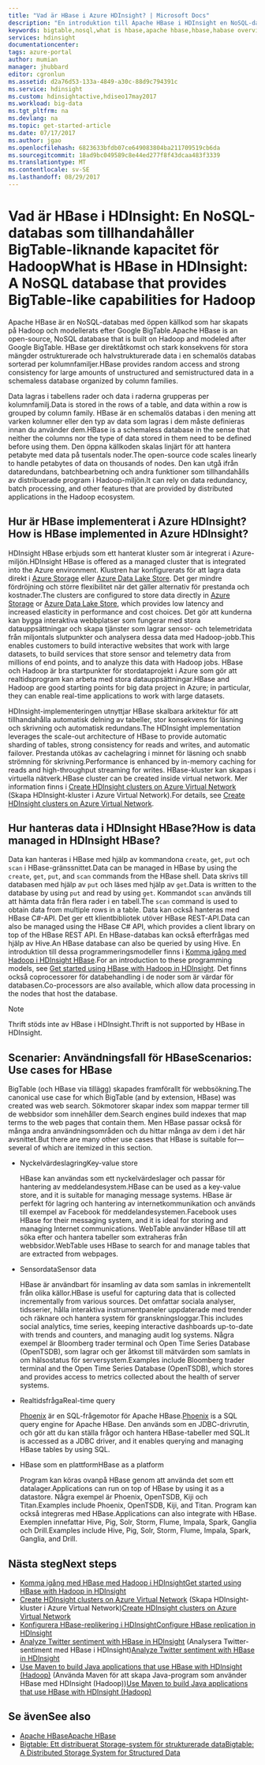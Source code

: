 ```yaml
---
title: "Vad är HBase i Azure HDInsight? | Microsoft Docs"
description: "En introduktion till Apache HBase i HDInsight en NoSQL-databas som bygger på Hadoop. Läs mer om användningsfall och jämför HBase med andra Hadoop-kluster."
keywords: bigtable,nosql,what is hbase,apache hbase,hbase,habase overview,
services: hdinsight
documentationcenter: 
tags: azure-portal
author: mumian
manager: jhubbard
editor: cgronlun
ms.assetid: d2a76d53-133a-4849-a30c-88d9c794391c
ms.service: hdinsight
ms.custom: hdinsightactive,hdiseo17may2017
ms.workload: big-data
ms.tgt_pltfrm: na
ms.devlang: na
ms.topic: get-started-article
ms.date: 07/17/2017
ms.author: jgao
ms.openlocfilehash: 6823633bfdb07ce649083804ba211709519cb6da
ms.sourcegitcommit: 18ad9bc049589c8e44ed277f8f43dcaa483f3339
ms.translationtype: MT
ms.contentlocale: sv-SE
ms.lasthandoff: 08/29/2017
---
```

# <a name="what-is-hbase-in-hdinsight-a-nosql-database-that-provides-bigtable-like-capabilities-for-hadoop"></a><span data-ttu-id="dd35a-106">Vad är HBase i HDInsight: En NoSQL-databas som tillhandahåller BigTable-liknande kapacitet för Hadoop</span><span class="sxs-lookup"><span data-stu-id="dd35a-106">What is HBase in HDInsight: A NoSQL database that provides BigTable-like capabilities for Hadoop</span></span>
<span data-ttu-id="dd35a-107">Apache HBase är en NoSQL-databas med öppen källkod som har skapats på Hadoop och modellerats efter Google BigTable.</span><span class="sxs-lookup"><span data-stu-id="dd35a-107">Apache HBase is an open-source, NoSQL database that is built on Hadoop and modeled after Google BigTable.</span></span> <span data-ttu-id="dd35a-108">HBase ger direktåtkomst och stark konsekvens för stora mängder ostrukturerade och halvstrukturerade data i en schemalös databas sorterad per kolumnfamiljer.</span><span class="sxs-lookup"><span data-stu-id="dd35a-108">HBase provides random access and strong consistency for large amounts of unstructured and semistructured data in a schemaless database organized by column families.</span></span>

<span data-ttu-id="dd35a-109">Data lagras i tabellens rader och data i raderna grupperas per kolumnfamilj.</span><span class="sxs-lookup"><span data-stu-id="dd35a-109">Data is stored in the rows of a table, and data within a row is grouped by column family.</span></span> <span data-ttu-id="dd35a-110">HBase är en schemalös databas i den mening att varken kolumner eller den typ av data som lagras i dem måste definieras innan du använder dem.</span><span class="sxs-lookup"><span data-stu-id="dd35a-110">HBase is a schemaless database in the sense that neither the columns nor the type of data stored in them need to be defined before using them.</span></span> <span data-ttu-id="dd35a-111">Den öppna källkoden skalas linjärt för att hantera petabyte med data på tusentals noder.</span><span class="sxs-lookup"><span data-stu-id="dd35a-111">The open-source code scales linearly to handle petabytes of data on thousands of nodes.</span></span> <span data-ttu-id="dd35a-112">Den kan utgå ifrån dataredundans, batchbearbetning och andra funktioner som tillhandahålls av distribuerade program i Hadoop-miljön.</span><span class="sxs-lookup"><span data-stu-id="dd35a-112">It can rely on data redundancy, batch processing, and other features that are provided by distributed applications in the Hadoop ecosystem.</span></span>

## <a name="how-is-hbase-implemented-in-azure-hdinsight"></a><span data-ttu-id="dd35a-113">Hur är HBase implementerat i Azure HDInsight?</span><span class="sxs-lookup"><span data-stu-id="dd35a-113">How is HBase implemented in Azure HDInsight?</span></span>
<span data-ttu-id="dd35a-114">HDInsight HBase erbjuds som ett hanterat kluster som är integrerat i Azure-miljön.</span><span class="sxs-lookup"><span data-stu-id="dd35a-114">HDInsight HBase is offered as a managed cluster that is integrated into the Azure environment.</span></span> <span data-ttu-id="dd35a-115">Klustren har konfigurerats för att lagra data direkt i [Azure Storage](./hdinsight-hadoop-use-blob-storage.md) eller [Azure Data Lake Store](./hdinsight-hadoop-use-data-lake-store.md). Det ger mindre fördröjning och större flexibilitet när det gäller alternativ för prestanda och kostnader.</span><span class="sxs-lookup"><span data-stu-id="dd35a-115">The clusters are configured to store data directly in [Azure Storage](./hdinsight-hadoop-use-blob-storage.md) or [Azure Data Lake Store](./hdinsight-hadoop-use-data-lake-store.md), which provides low latency and increased elasticity in performance and cost choices.</span></span> <span data-ttu-id="dd35a-116">Det gör att kunderna kan bygga interaktiva webbplatser som fungerar med stora datauppsättningar och skapa tjänster som lagrar sensor- och telemetridata från miljontals slutpunkter och analysera dessa data med Hadoop-jobb.</span><span class="sxs-lookup"><span data-stu-id="dd35a-116">This enables customers to build interactive websites that work with large datasets, to build services that store sensor and telemetry data from millions of end points, and to analyze this data with Hadoop jobs.</span></span> <span data-ttu-id="dd35a-117">HBase och Hadoop är bra startpunkter för stordataprojekt i Azure som gör att realtidsprogram kan arbeta med stora datauppsättningar.</span><span class="sxs-lookup"><span data-stu-id="dd35a-117">HBase and Hadoop are good starting points for big data project in Azure; in particular, they can enable real-time applications to work with large datasets.</span></span>

<span data-ttu-id="dd35a-118">HDInsight-implementeringen utnyttjar HBase skalbara arkitektur för att tillhandahålla automatisk delning av tabeller, stor konsekvens för läsning och skrivning och automatisk redundans.</span><span class="sxs-lookup"><span data-stu-id="dd35a-118">The HDInsight implementation leverages the scale-out architecture of HBase to provide automatic sharding of tables, strong consistency for reads and writes, and automatic failover.</span></span> <span data-ttu-id="dd35a-119">Prestanda utökas av cachelagring i minnet för läsning och snabb strömning för skrivning.</span><span class="sxs-lookup"><span data-stu-id="dd35a-119">Performance is enhanced by in-memory caching for reads and high-throughput streaming for writes.</span></span> <span data-ttu-id="dd35a-120">HBase-kluster kan skapas i virtuella nätverk.</span><span class="sxs-lookup"><span data-stu-id="dd35a-120">HBase cluster can be created inside virtual network.</span></span> <span data-ttu-id="dd35a-121">Mer information finns i [Create HDInsight clusters on Azure Virtual Network][hbase-provision-vnet] (Skapa HDInsight-kluster i Azure Virtual Network).</span><span class="sxs-lookup"><span data-stu-id="dd35a-121">For details, see  [Create HDInsight clusters on Azure Virtual Network][hbase-provision-vnet].</span></span>

## <a name="how-is-data-managed-in-hdinsight-hbase"></a><span data-ttu-id="dd35a-122">Hur hanteras data i HDInsight HBase?</span><span class="sxs-lookup"><span data-stu-id="dd35a-122">How is data managed in HDInsight HBase?</span></span>
<span data-ttu-id="dd35a-123">Data kan hanteras i HBase med hjälp av kommandona `create`, `get`, `put` och `scan` i HBase-gränssnittet.</span><span class="sxs-lookup"><span data-stu-id="dd35a-123">Data can be managed in HBase by using the `create`, `get`, `put`, and `scan` commands from the HBase shell.</span></span> <span data-ttu-id="dd35a-124">Data skrivs till databasen med hjälp av `put` och läses med hjälp av `get`.</span><span class="sxs-lookup"><span data-stu-id="dd35a-124">Data is written to the database by using `put` and read by using `get`.</span></span> <span data-ttu-id="dd35a-125">Kommandot `scan` används till att hämta data från flera rader i en tabell.</span><span class="sxs-lookup"><span data-stu-id="dd35a-125">The `scan` command is used to obtain data from multiple rows in a table.</span></span> <span data-ttu-id="dd35a-126">Data kan också hanteras med HBase C#-API. Det ger ett klientbibliotek utöver HBase REST-API.</span><span class="sxs-lookup"><span data-stu-id="dd35a-126">Data can also be managed using the HBase C# API, which provides a client library on top of the HBase REST API.</span></span> <span data-ttu-id="dd35a-127">En HBase-databas kan också efterfrågas med hjälp av Hive.</span><span class="sxs-lookup"><span data-stu-id="dd35a-127">An HBase database can also be queried by using Hive.</span></span> <span data-ttu-id="dd35a-128">En introduktion till dessa programmeringsmodeller finns i [Komma igång med Hadoop i HDInsight HBase][hbase-get-started].</span><span class="sxs-lookup"><span data-stu-id="dd35a-128">For an introduction to these programming models, see [Get started using HBase with Hadoop in HDInsight][hbase-get-started].</span></span> <span data-ttu-id="dd35a-129">Det finns också coprocessorer för databehandling i de noder som är värdar för databasen.</span><span class="sxs-lookup"><span data-stu-id="dd35a-129">Co-processors are also available, which allow data processing in the nodes that host the database.</span></span>

> [!NOTE]
> <span data-ttu-id="dd35a-130">Thrift stöds inte av HBase i HDInsight.</span><span class="sxs-lookup"><span data-stu-id="dd35a-130">Thrift is not supported by HBase in HDInsight.</span></span>
>

## <a name="scenarios-use-cases-for-hbase"></a><span data-ttu-id="dd35a-131">Scenarier: Användningsfall för HBase</span><span class="sxs-lookup"><span data-stu-id="dd35a-131">Scenarios: Use cases for HBase</span></span>
<span data-ttu-id="dd35a-132">BigTable (och HBase via tillägg) skapades framförallt för webbsökning.</span><span class="sxs-lookup"><span data-stu-id="dd35a-132">The canonical use case for which BigTable (and by extension, HBase) was created was web search.</span></span> <span data-ttu-id="dd35a-133">Sökmotorer skapar index som mappar termer till de webbsidor som innehåller dem.</span><span class="sxs-lookup"><span data-stu-id="dd35a-133">Search engines build indexes that map terms to the web pages that contain them.</span></span> <span data-ttu-id="dd35a-134">Men HBase passar också för många andra användningsområden och du hittar många av dem i det här avsnittet.</span><span class="sxs-lookup"><span data-stu-id="dd35a-134">But there are many other use cases that HBase is suitable for—several of which are itemized in this section.</span></span>

* <span data-ttu-id="dd35a-135">Nyckelvärdeslagring</span><span class="sxs-lookup"><span data-stu-id="dd35a-135">Key-value store</span></span>
  
    <span data-ttu-id="dd35a-136">HBase kan användas som ett nyckelvärdeslager och passar för hantering av meddelandesystem.</span><span class="sxs-lookup"><span data-stu-id="dd35a-136">HBase can be used as a key-value store, and it is suitable for managing message systems.</span></span> <span data-ttu-id="dd35a-137">HBase är perfekt för lagring och hantering av internetkommunikation och används till exempel av Facebook för meddelandesystemen.</span><span class="sxs-lookup"><span data-stu-id="dd35a-137">Facebook uses HBase for their messaging system, and it is ideal for storing and managing Internet communications.</span></span> <span data-ttu-id="dd35a-138">WebTable använder HBase till att söka efter och hantera tabeller som extraheras från webbsidor.</span><span class="sxs-lookup"><span data-stu-id="dd35a-138">WebTable uses HBase to search for and manage tables that are extracted from webpages.</span></span>
* <span data-ttu-id="dd35a-139">Sensordata</span><span class="sxs-lookup"><span data-stu-id="dd35a-139">Sensor data</span></span>
  
    <span data-ttu-id="dd35a-140">HBase är användbart för insamling av data som samlas in inkrementellt från olika källor.</span><span class="sxs-lookup"><span data-stu-id="dd35a-140">HBase is useful for capturing data that is collected incrementally from various sources.</span></span> <span data-ttu-id="dd35a-141">Det omfattar sociala analyser, tidsserier, hålla interaktiva instrumentpaneler uppdaterade med trender och räknare och hantera system för granskningsloggar.</span><span class="sxs-lookup"><span data-stu-id="dd35a-141">This includes social analytics, time series, keeping interactive dashboards up-to-date with trends and counters, and managing audit log systems.</span></span> <span data-ttu-id="dd35a-142">Några exempel är Bloomberg trader terminal och Open Time Series Database (OpenTSDB), som lagrar och ger åtkomst till mätvärden som samlats in om hälsostatus för serversystem.</span><span class="sxs-lookup"><span data-stu-id="dd35a-142">Examples include Bloomberg trader terminal and the Open Time Series Database (OpenTSDB), which stores and provides access to metrics collected about the health of server systems.</span></span>
* <span data-ttu-id="dd35a-143">Realtidsfråga</span><span class="sxs-lookup"><span data-stu-id="dd35a-143">Real-time query</span></span>
  
    <span data-ttu-id="dd35a-144">[Phoenix](http://phoenix.apache.org/) är en SQL-frågemotor för Apache HBase.</span><span class="sxs-lookup"><span data-stu-id="dd35a-144">[Phoenix](http://phoenix.apache.org/) is a SQL query engine for Apache HBase.</span></span> <span data-ttu-id="dd35a-145">Den används som en JDBC-drivrutin, och gör att du kan ställa frågor och hantera HBase-tabeller med SQL.</span><span class="sxs-lookup"><span data-stu-id="dd35a-145">It is accessed as a JDBC driver, and it enables querying and managing HBase tables by using SQL.</span></span>
* <span data-ttu-id="dd35a-146">HBase som en plattform</span><span class="sxs-lookup"><span data-stu-id="dd35a-146">HBase as a platform</span></span>
  
    <span data-ttu-id="dd35a-147">Program kan köras ovanpå HBase genom att använda det som ett datalager.</span><span class="sxs-lookup"><span data-stu-id="dd35a-147">Applications can run on top of HBase by using it as a datastore.</span></span> <span data-ttu-id="dd35a-148">Några exempel är Phoenix, OpenTSDB, Kiji och Titan.</span><span class="sxs-lookup"><span data-stu-id="dd35a-148">Examples include Phoenix, OpenTSDB, Kiji, and Titan.</span></span> <span data-ttu-id="dd35a-149">Program kan också integreras med HBase.</span><span class="sxs-lookup"><span data-stu-id="dd35a-149">Applications can also integrate with HBase.</span></span> <span data-ttu-id="dd35a-150">Exemplen innefattar Hive, Pig, Solr, Storm, Flume, Impala, Spark, Ganglia och Drill.</span><span class="sxs-lookup"><span data-stu-id="dd35a-150">Examples include Hive, Pig, Solr, Storm, Flume, Impala, Spark, Ganglia, and Drill.</span></span>

## <span data-ttu-id="dd35a-151"><a name="next-steps"></a>Nästa steg</span><span class="sxs-lookup"><span data-stu-id="dd35a-151"><a name="next-steps"></a>Next steps</span></span>
* <span data-ttu-id="dd35a-152">[Komma igång med HBase med Hadoop i HDInsight][hbase-get-started]</span><span class="sxs-lookup"><span data-stu-id="dd35a-152">[Get started using HBase with Hadoop in HDInsight][hbase-get-started]</span></span>
* <span data-ttu-id="dd35a-153">[Create HDInsight clusters on Azure Virtual Network][hbase-provision-vnet] (Skapa HDInsight-kluster i Azure Virtual Network)</span><span class="sxs-lookup"><span data-stu-id="dd35a-153">[Create HDInsight clusters on Azure Virtual Network][hbase-provision-vnet]</span></span>
* [<span data-ttu-id="dd35a-154">Konfigurera HBase-replikering i HDInsight</span><span class="sxs-lookup"><span data-stu-id="dd35a-154">Configure HBase replication in HDInsight</span></span>](hdinsight-hbase-replication.md)
* <span data-ttu-id="dd35a-155">[Analyze Twitter sentiment with HBase in HDInsight][hbase-twitter-sentiment] (Analysera Twitter-sentiment med HBase i HDInsight)</span><span class="sxs-lookup"><span data-stu-id="dd35a-155">[Analyze Twitter sentiment with HBase in HDInsight][hbase-twitter-sentiment]</span></span>
* <span data-ttu-id="dd35a-156">[Use Maven to build Java applications that use HBase with HDInsight (Hadoop)][hbase-build-java-maven] (Använda Maven för att skapa Java-program som använder HBase med HDInsight (Hadoop))</span><span class="sxs-lookup"><span data-stu-id="dd35a-156">[Use Maven to build Java applications that use HBase with HDInsight (Hadoop)][hbase-build-java-maven]</span></span>

## <span data-ttu-id="dd35a-157"><a name="see-also"></a>Se även</span><span class="sxs-lookup"><span data-stu-id="dd35a-157"><a name="see-also"></a>See also</span></span>
* [<span data-ttu-id="dd35a-158">Apache HBase</span><span class="sxs-lookup"><span data-stu-id="dd35a-158">Apache HBase</span></span>](https://hbase.apache.org/)
* [<span data-ttu-id="dd35a-159">Bigtable: Ett distribuerat Storage-system för strukturerade data</span><span class="sxs-lookup"><span data-stu-id="dd35a-159">Bigtable: A Distributed Storage System for Structured Data</span></span>](http://research.google.com/archive/bigtable.html)

[hbase-provision-vnet]: hdinsight-hbase-provision-vnet.md

[hbase-twitter-sentiment]: hdinsight-hbase-analyze-twitter-sentiment.md

[hbase-build-java-maven]: hdinsight-hbase-build-java-maven.md

[hdinsight-use-hive]: hdinsight-use-hive.md

[hdinsight-storage]: ../hdinsight-hadoop-use-blob-storage.md

[hbase-get-started]: http://azure.microsoft.com/documentation/articles/hdinsight-hbase-get-started/

[azure-purchase-options]: http://azure.microsoft.com/pricing/purchase-options/
[azure-member-offers]: http://azure.microsoft.com/pricing/member-offers/
[azure-free-trial]: http://azure.microsoft.com/pricing/free-trial/
[azure-management-portal]: https://portal.azure.com/
[azure-create-storageaccount]:../storage/common/storage-create-storage-account.md

[apache-hadoop]: http://hadoop.apache.org/
